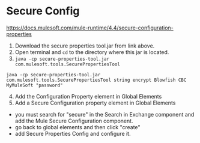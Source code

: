 # Secure Config


https://docs.mulesoft.com/mule-runtime/4.4/secure-configuration-properties

1. Download the secure properties tool.jar from link above. 
2. Open terminal and `cd` to the directory where this jar is located.
3. `java -cp secure-properties-tool.jar com.mulesoft.tools.SecurePropertiesTool`
```
java -cp secure-properties-tool.jar com.mulesoft.tools.SecurePropertiesTool string encrypt Blowfish CBC MyMuleSoft "password"
```

4. Add the Configuration Property element in Global Elements
5. Add a Secure Configuration property element in Global Elements
* you must search for "secure" in the Search in Exchange component and add the Mule Secure Configuration component.
* go back to global elements and then click "create"
* add Secure Properties Config and configure it.